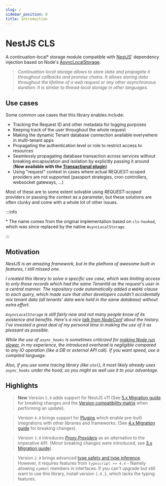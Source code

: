 ```yaml
---
slug: /
sidebar_position: 0
title: Introduction
---
```


# NestJS CLS

A continuation-local\* storage module compatible with [NestJS](https://nestjs.com/)' dependency injection based on Node's [AsyncLocalStorage](https://nodejs.org/api/async_context.html#async_context_class_asynclocalstorage).

> _Continuation-local storage allows to store state and propagate it throughout callbacks and promise chains. It allows storing data throughout the lifetime of a web request or any other asynchronous duration. It is similar to thread-local storage in other languages._

## Use cases

Some common use cases that this library enables include:

-   Tracking the Request ID and other metadata for logging purposes
-   Keeping track of the user throughout the whole request
-   Making the dynamic Tenant database connection available everywhere in multi-tenant apps
-   Propagating the authentication level or role to restrict access to resources
-   Seamlessly propagating database transaction across services without breaking encapsulation and isolation by explicitly passing it around (**Now available with the [Transactional plugin](../06_plugins/01_available-plugins/01-transactional/index.md)**)
-   Using "request" context in cases where actual REQUEST-scoped providers are not supported (passport strategies, cron controllers, websocket gateways, ...)

Most of these are to some extent solvable using _REQUEST-scoped_ providers or passing the context as a parameter, but these solutions are often clunky and come with a whole lot of other issues.

:::info

\* The name comes from the original implementation based on `cls-hooked`, which was since replaced by the native `AsyncLocalStorage`.

:::

## Motivation

_NestJS is an amazing framework, but in the plethora of awesome built-in features, I still missed one_.

_I created this library to solve a specific use case, which was limiting access to only those records which had the same TenantId as the request's user in a central manner. The repository code automatically added a `WHERE` clause to each query, which made sure that other developers couldn't accidentally mix tenant data (all tenants' data were held in the same database) without extra effort._

_`AsyncLocalStorage` is still fairly new and not many people know of its existence and benefits. Here's a nice [talk from NodeConf](https://youtu.be/R2RMGQhWyCk?t=9742) about the history. I've invested a great deal of my personal time in making the use of it as pleasant as possible._

_While the use of `async_hooks` is sometimes criticized for [making Node run slower](https://gist.github.com/Aschen/5cc1f3f3b58f1e284b670b83bb53da7d), in my experience, the introduced overhead is negligible compared to any IO operation (like a DB or external API call). If you want speed, use a compiled language._

_Also, if you use some tracing library (like `otel`), it most likely already uses `async_hooks` under the hood, so you might as well use it to your advantage._

## Highlights

> **New** Version `5.0` adds support for NestJS v11 (See [5.x Migration guide](../10_migration-guide/01_v4x-v5x.md) for breaking changes and the [Version compatibility matrix](../05_considerations/02_compatibility.md#nestjs-related-versions-compatibility-matrix) when performing an update).

> Version `4.0` brings support for [Plugins](../06_plugins/index.md) which enable pre-built integrations with other libraries and frameworks. (See [4.x Migration guide](../10_migration-guide/02_v3x-v4x.md) for breaking changes).

> Version `3.0` introduces [_Proxy Providers_](../03_features-and-use-cases/06_proxy-providers.md) as an alternative to the imperative API. (Minor breaking changes were introduced, see [3.x Migration guide](../10_migration-guide/03_v2x-v3x.md)).

> Version `2.0` brings advanced [type safety and type inference](../03_features-and-use-cases/05_type-safety-and-type-inference.md). However, it requires features from `typescript >= 4.4` - Namely allowing `symbol` members in interfaces. If you can't upgrade but still want to use this library, install version `1.6.2`, which lacks the typing features.
